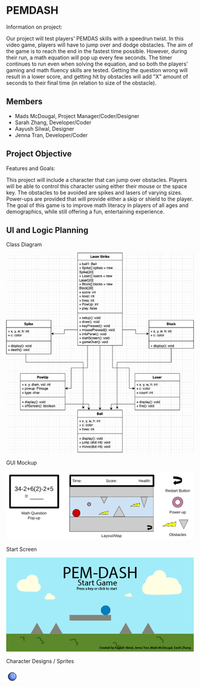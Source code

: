 # PEMDASH
Information on project:

Our project will test players' PEMDAS skills with a speedrun twist. In this video game, players will have to jump over and dodge obstacles. The aim of the game is to reach the end in the fastest time possible. However, during their run, a math equation will pop up every few seconds. The timer continues to run even when solving the equation, and so both the players' gaming and math fluency skills are tested. Getting the question wrong will result in a lower score, and getting hit by obstacles will add "X" amount of seconds to their final time (in relation to size of the obstacle).

## Members
* Mads McDougal, Project Manager/Coder/Designer
* Sarah Zhang, Developer/Coder
* Aayush Silwal, Designer
* Jenna Tran, Developer/Coder

## Project Objective
Features and Goals:

This project will include a character that can jump over obstacles. Players will be able to control this character using either their mouse or the space key. The obstacles to be avoided are spikes and lasers of varying sizes. Power-ups are provided that will provide either a skip or shield to the player. The goal of this game is to improve math literacy in players of all ages and demographics, while still offering a fun, entertaining experience.

## UI and Logic Planning
Class Diagram

![Class Diagram](https://github.com/olmpyia/GroupProject/blob/main/images/(SZ)LaserStrike.drawio.png?raw=true)

GUI Mockup

![GUI Mockups](https://github.com/olmpyia/GroupProject/blob/main/images/(JT)GUIMockup.png?raw=true)

Start Screen

![Start Screen](https://github.com/olmpyia/GroupProject/blob/main/images/(MM)startscreen.png?raw=true)

Character Designs / Sprites

![character sprites](https://github.com/olmpyia/GroupProject/blob/main/images/Ball.png?raw=true)
